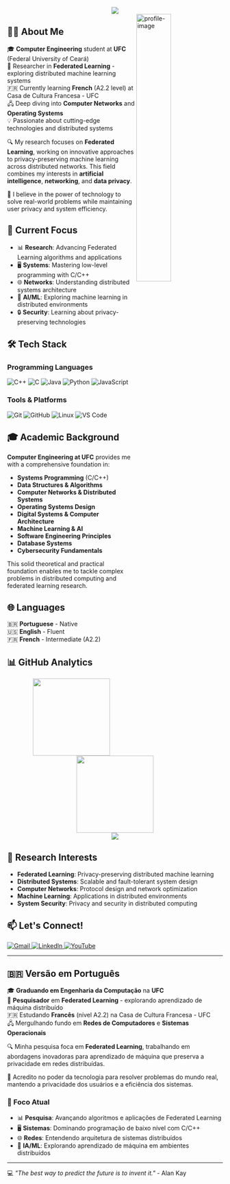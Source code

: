 <div align="center">
  <img src="https://capsule-render.vercel.app/api?type=waving&color=gradient&customColorList=6,11,20&height=180&section=header&text=VINÍCIUS%20FILGUEIRAS&fontSize=42&fontColor=fff&animation=twinkling&fontAlignY=32&desc=Computer%20Engineering%20%7C%20Federated%20Learning%20Researcher&descAlignY=51&descAlign=50"/>
</div>

<img width="40%" align="right" alt="profile-image" src="https://i.pinimg.com/736x/e1/67/f4/e167f45d10c090dec114b4ddec8dbeb2.jpg"/>

## 👨‍💻 About Me

🎓 **Computer Engineering** student at **UFC** (Federal University of Ceará)  
🔬 Researcher in **Federated Learning** - exploring distributed machine learning systems  
🇫🇷 Currently learning **French** (A2.2 level) at Casa de Cultura Francesa - UFC  
🖧 Deep diving into **Computer Networks** and **Operating Systems**  
💡 Passionate about cutting-edge technologies and distributed systems  

🔍 My research focuses on **Federated Learning**, working on innovative approaches to privacy-preserving machine learning across distributed networks. This field combines my interests in **artificial intelligence**, **networking**, and **data privacy**.

🌟 I believe in the power of technology to solve real-world problems while maintaining user privacy and system efficiency.

## 🎯 Current Focus

- 📊 **Research**: Advancing Federated Learning algorithms and applications
- 🖥️ **Systems**: Mastering low-level programming with C/C++
- 🌐 **Networks**: Understanding distributed systems architecture
- 🤖 **AI/ML**: Exploring machine learning in distributed environments
- 🔒 **Security**: Learning about privacy-preserving technologies

## 🛠️ Tech Stack

### Programming Languages
![C++](https://img.shields.io/badge/C%2B%2B-00599C?style=for-the-badge&logo=c%2B%2B&logoColor=white)
![C](https://img.shields.io/badge/C-00599C?style=for-the-badge&logo=c&logoColor=white)
![Java](https://img.shields.io/badge/Java-ED8B00?style=for-the-badge&logo=openjdk&logoColor=white)
![Python](https://img.shields.io/badge/Python-3776AB?style=for-the-badge&logo=python&logoColor=white)
![JavaScript](https://img.shields.io/badge/JavaScript-F7DF1E?style=for-the-badge&logo=javascript&logoColor=black)

### Tools & Platforms
![Git](https://img.shields.io/badge/GIT-E44C30?style=for-the-badge&logo=git&logoColor=white)
![GitHub](https://img.shields.io/badge/-GitHub-181717?style=for-the-badge&logo=github)
![Linux](https://img.shields.io/badge/Linux-FCC624?style=for-the-badge&logo=linux&logoColor=black)
![VS Code](https://img.shields.io/badge/VS_Code-0078D4?style=for-the-badge&logo=visual%20studio%20code&logoColor=white)

## 🎓 Academic Background

**Computer Engineering at UFC** provides me with a comprehensive foundation in:

- **Systems Programming** (C/C++)
- **Data Structures & Algorithms**
- **Computer Networks & Distributed Systems**
- **Operating Systems Design**
- **Digital Systems & Computer Architecture**
- **Machine Learning & AI**
- **Software Engineering Principles**
- **Database Systems**
- **Cybersecurity Fundamentals**

This solid theoretical and practical foundation enables me to tackle complex problems in distributed computing and federated learning research.

## 🌐 Languages

🇧🇷 **Portuguese** - Native  
🇺🇸 **English** - Fluent  
🇫🇷 **French** - Intermediate (A2.2)

## 📊 GitHub Analytics

<div align="center">
  <img height="180em" src="https://github-readme-stats.vercel.app/api?username=Thevizin&show_icons=true&theme=monokai&include_all_commits=true&count_private=true"/>
  <img height="180em" src="https://github-readme-stats.vercel.app/api/top-langs/?username=Thevizin&layout=compact&langs_count=8&theme=monokai"/>
</div>

<div align="center">
  <img src="http://github-profile-summary-cards.vercel.app/api/cards/profile-details?username=Thevizin&theme=monokai" />
</div>

## 🔬 Research Interests

- **Federated Learning**: Privacy-preserving distributed machine learning
- **Distributed Systems**: Scalable and fault-tolerant system design
- **Computer Networks**: Protocol design and network optimization
- **Machine Learning**: Applications in distributed environments
- **System Security**: Privacy and security in distributed computing

## 📫 Let's Connect!

<p align="left">
  <a href="mailto:viniciusmffilgueiras@gmail.com" title="Gmail">
    <img src="https://img.shields.io/badge/-Gmail-FF0000?style=for-the-badge&labelColor=FF0000&logo=gmail&logoColor=white" alt="Gmail"/>
  </a>
  <a href="https://www.linkedin.com/in/vinícius-filgueiras-9aba8324b/" title="LinkedIn">
    <img src="https://img.shields.io/badge/-LinkedIn-0077B5?style=for-the-badge&logo=linkedin&logoColor=white" alt="LinkedIn"/>
  </a>
  <a href="https://www.youtube.com/@Filgueiras-" title="YouTube">
    <img src="https://img.shields.io/badge/YouTube-FF0000?style=for-the-badge&logo=youtube&logoColor=white" alt="YouTube"/>
  </a>
</p>

---

## 🇧🇷 Versão em Português

🎓 **Graduando em Engenharia da Computação** na **UFC**  
🔬 **Pesquisador** em **Federated Learning** - explorando aprendizado de máquina distribuído  
🇫🇷 Estudando **Francês** (nível A2.2) na Casa de Cultura Francesa - UFC  
🖧 Mergulhando fundo em **Redes de Computadores** e **Sistemas Operacionais**  

🔍 Minha pesquisa foca em **Federated Learning**, trabalhando em abordagens inovadoras para aprendizado de máquina que preserva a privacidade em redes distribuídas.

🌟 Acredito no poder da tecnologia para resolver problemas do mundo real, mantendo a privacidade dos usuários e a eficiência dos sistemas.

### 🎯 Foco Atual

- 📊 **Pesquisa**: Avançando algoritmos e aplicações de Federated Learning
- 🖥️ **Sistemas**: Dominando programação de baixo nível com C/C++
- 🌐 **Redes**: Entendendo arquitetura de sistemas distribuídos
- 🤖 **IA/ML**: Explorando aprendizado de máquina em ambientes distribuídos

---

💻 *"The best way to predict the future is to invent it."* - Alan Kay
